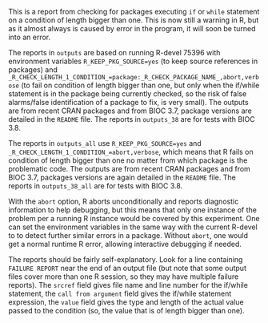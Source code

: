 This is a report from checking for packages executing `if` or `while`
statement on a condition of length bigger than one. This is now still a
warning in R, but as it almost always is caused by error in the program, it
will soon be turned into an error.

The reports in `outputs` are based on running R-devel 75396 with environment
variables `R_KEEP_PKG_SOURCE=yes` (to keep source references in packages)
and `_R_CHECK_LENGTH_1_CONDITION_=package:_R_CHECK_PACKAGE_NAME_,abort,verbose`
(to fail on condition of length bigger than one, but only when the if/while
statement is in the package being currently checked, so the risk of false
alarms/false identification of a package to fix, is very small). The outputs
are from recent CRAN packages and from BIOC 3.7, package versions are
detailed in the `README` file. The reports in `outputs_38` are for tests
with BIOC 3.8.

The reports in `outputs_all` use `R_KEEP_PKG_SOURCE=yes` and
`_R_CHECK_LENGTH_1_CONDITION_=abort,verbose`, which means that R fails on
condition of length bigger than one no matter from which package is the
problematic code.  The outputs are from recent CRAN packages and from BIOC
3.7, packages versions are again detailed in the `README` file.  The reports
in `outputs_38_all` are for tests with BIOC 3.8.

With the `abort` option, R aborts unconditionally and reports diagnostic
information to help debugging, but this means that only one instance of the
problem per a running R instance would be covered by this experiment.  One
can set the environment variables in the same way with the current R-devel
to to detect further similar errors in a package.  Without `abort`, one
would get a normal runtime R error, allowing interactive debugging if
needed.

The reports should be fairly self-explanatory.  Look for a line containing
`FAILURE REPORT` near the end of an output file (but note that some output
files cover more than one R session, so they may have multiple failure
reports).  The `srcref` field gives file name and line number for the
if/while statement, the `call from argument` field gives the if/while
statement expression, the `value` field gives the type and length of the
actual value passed to the condition (so, the value that is of length bigger
than one).
